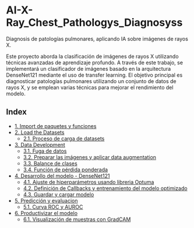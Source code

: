 # AI-X-Ray_Chest_Pathologys_Diagnosyss
Diagnosis de patologías pulmonares, aplicando IA sobre imágenes de rayos X.


Este proyecto aborda la clasificación de imágenes de rayos X utilizando técnicas avanzadas de aprendizaje profundo. A través de este trabajo, se implementará un clasificador de imágenes basado en la arquitectura DenseNet121 mediante el uso de transfer learning. El objetivo principal es diagnosticar patologías pulmonares utilizando un conjunto de datos de rayos X, y se emplean varias técnicas para mejorar el rendimiento del modelo.

## Index

- [1. Import de paquetes y funciones](#1)
- [2. Load the Datasets](#2)
    - [2.1. Proceso de carga de datasets](#2-1)
- [3. Data Development](#3)
    - [3.1. Fuga de datos](#3-1)
    - [3.2. Preparar las imágenes y aplicar data augmentation](#3-2)
    - [3.3. Balance de clases](#3-3)
    - [3.4. Función de pérdida ponderada](#3-4)
- [4. Desarrollo del modelo - DenseNet121](#4)
    - [4.1. Ajuste de hiperparámetros usando libreria Optuma](#4-1)
    - [4.2. Definición de Callbacks y entrenamiento del modelo optimizado](#4-2)
    - [4.3. Guardar y cargar modelo](#4-3)
- [5. Predicción y evaluacion](#5)
    - [5.1. Curva ROC y AUROC](#5-1)
- [6. Productivizar el modelo](#6)
    - [6.1. Visualización de muestras con GradCAM](#6-1)
